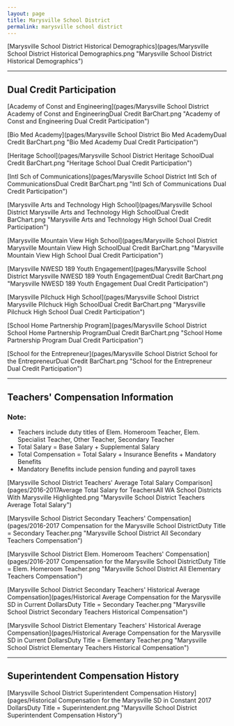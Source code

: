```yaml
---
layout: page
title: Marysville School District
permalink: marysville school district
---
```



[Marysville School District Historical Demographics](pages/Marysville School District Historical Demographics.png "Marysville School District Historical Demographics")

___

## Dual Credit Participation

[Academy of Const and Engineering](pages/Marysville School District Academy of Const and EngineeringDual Credit BarChart.png "Academy of Const and Engineering Dual Credit Participation")

[Bio Med Academy](pages/Marysville School District Bio Med AcademyDual Credit BarChart.png "Bio Med Academy Dual Credit Participation")

[Heritage School](pages/Marysville School District Heritage SchoolDual Credit BarChart.png "Heritage School Dual Credit Participation")

[Intl Sch of Communications](pages/Marysville School District Intl Sch of CommunicationsDual Credit BarChart.png "Intl Sch of Communications Dual Credit Participation")

[Marysville Arts and Technology High School](pages/Marysville School District Marysville Arts and Technology High SchoolDual Credit BarChart.png "Marysville Arts and Technology High School Dual Credit Participation")

[Marysville Mountain View High School](pages/Marysville School District Marysville Mountain View High SchoolDual Credit BarChart.png "Marysville Mountain View High School Dual Credit Participation")

[Marysville NWESD 189 Youth Engagement](pages/Marysville School District Marysville NWESD 189 Youth EngagementDual Credit BarChart.png "Marysville NWESD 189 Youth Engagement Dual Credit Participation")

[Marysville Pilchuck High School](pages/Marysville School District Marysville Pilchuck High SchoolDual Credit BarChart.png "Marysville Pilchuck High School Dual Credit Participation")

[School Home Partnership Program](pages/Marysville School District School Home Partnership ProgramDual Credit BarChart.png "School Home Partnership Program Dual Credit Participation")

[School for the Entrepreneur](pages/Marysville School District School for the EntrepreneurDual Credit BarChart.png "School for the Entrepreneur Dual Credit Participation")


___

## Teachers' Compensation Information
### Note:
- Teachers include duty titles of Elem. Homeroom Teacher, Elem. Specialist Teacher, Other Teacher, Secondary Teacher
- Total Salary = Base Salary + Supplemental Salary
- Total Compensation = Total Salary + Insurance Benefits + Mandatory Benefits
- Mandatory Benefits include pension funding and payroll taxes

[Marysville School District Teachers' Average Total Salary Comparison](pages/2016-2017Average Total Salary for TeachersAll WA School Districts With Marysville Highlighted.png "Marysville School District Teachers Average Total Salary")

[Marysville School District Secondary Teachers' Compensation](pages/2016-2017 Compensation for the Marysville School DistrictDuty Title = Secondary Teacher.png "Marysville School District All Secondary Teachers Compensation")

[Marysville School District Elem. Homeroom Teachers' Compensation](pages/2016-2017 Compensation for the Marysville School DistrictDuty Title = Elem. Homeroom Teacher.png "Marysville School District All Elementary Teachers Compensation")

[Marysville School District Secondary Teachers' Historical Average Compensation](pages/Historical Average Compensation for the Marysville SD in Current DollarsDuty Title = Secondary Teacher.png "Marysville School District Secondary Teachers Historical Compensation")

[Marysville School District Elementary Teachers' Historical Average Compensation](pages/Historical Average Compensation for the Marysville SD in Current DollarsDuty Title = Elementary Teacher.png "Marysville School District Elementary Teachers Historical Compensation")


___

## Superintendent Compensation History

[Marysville School District Superintendent Compensation History](pages/Historical Compensation for the Marysville SD in Constant 2017 DollarsDuty Title = Superintendent.png "Marysville School District Superintendent Compensation History")

